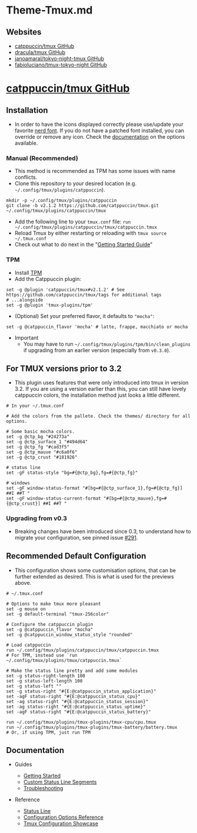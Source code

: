 # Theme-Tmux.md

## Websites

* [catppuccin/tmux GitHub](https://github.com/catppuccin/tmux)
* [dracula/tmux GitHub](https://github.com/dracula/tmux)
* [janoamaral/tokyo-night-tmux GitHub](https://github.com/janoamaral/tokyo-night-tmux)
* [fabioluciano/tmux-tokyo-night GitHub](https://github.com/fabioluciano/tmux-tokyo-night)

# [catppuccin/tmux GitHub](https://github.com/catppuccin/tmux)

## Installation

* In order to have the icons displayed correctly please use/update your favorite [nerd font](https://www.nerdfonts.com/font-downloads). If you do not have a patched font installed, you can override or remove any icon. Check the [documentation](https://github.com/catppuccin/tmux/blob/main/docs/reference/configuration.md) on the options available.

### Manual (Recommended)

* This method is recommended as TPM has some issues with name conflicts.
* Clone this repository to your desired location (e.g. `~/.config/tmux/plugins/catppuccin`).
```shell
mkdir -p ~/.config/tmux/plugins/catppuccin
git clone -b v2.1.2 https://github.com/catppuccin/tmux.git ~/.config/tmux/plugins/catppuccin/tmux
```
* Add the following line to your `tmux.conf` file: `run ~/.config/tmux/plugins/catppuccin/tmux/catppuccin.tmux`
* Reload Tmux by either restarting or reloading with `tmux source ~/.tmux.conf`
* Check out what to do next in the "[Getting Started Guide](https://github.com/catppuccin/tmux/blob/main/docs/tutorials/01-getting-started.md)"

### TPM

* Install [TPM](https://github.com/tmux-plugins/tpm)
* Add the Catppuccin plugin:
```shell
set -g @plugin 'catppuccin/tmux#v2.1.2' # See https://github.com/catppuccin/tmux/tags for additional tags
# ...alongside
set -g @plugin 'tmux-plugins/tpm'
```
* (Optional) Set your preferred flavor, it defaults to `"mocha"`:
```shell
set -g @catppuccin_flavor 'mocha' # latte, frappe, macchiato or mocha
```
* Important
  * You may have to run `~/.config/tmux/plugins/tpm/bin/clean_plugins` if upgrading from an earlier version (especially from `v0.3.0`).

## For TMUX versions prior to 3.2

* This plugin uses features that were only introduced into tmux in version 3.2. If you are using a version earlier than this, you can still have lovely catppuccin colors, the installation method just looks a little different.
```shell
# In your ~/.tmux.conf

# Add the colors from the pallete. Check the themes/ directory for all options.

# Some basic mocha colors.
set -g @ctp_bg "#24273a"
set -g @ctp_surface_1 "#494d64"
set -g @ctp_fg "#cad3f5"
set -g @ctp_mauve "#c6a0f6"
set -g @ctp_crust "#181926"

# status line
set -gF status-style "bg=#{@ctp_bg},fg=#{@ctp_fg}"

# windows
set -gF window-status-format "#[bg=#{@ctp_surface_1},fg=#{@ctp_fg}] ##I ##T "
set -gF window-status-current-format "#[bg=#{@ctp_mauve},fg=#{@ctp_crust}] ##I ##T "
```

### Upgrading from v0.3

* Breaking changes have been introduced since 0.3, to understand how to migrate your configuration, see pinned issue [#291](https://github.com/catppuccin/tmux/issues/291).

## Recommended Default Configuration

* This configuration shows some customisation options, that can be further extended as desired. This is what is used for the previews above.
```shell
# ~/.tmux.conf

# Options to make tmux more pleasant
set -g mouse on
set -g default-terminal "tmux-256color"

# Configure the catppuccin plugin
set -g @catppuccin_flavor "mocha"
set -g @catppuccin_window_status_style "rounded"

# Load catppuccin
run ~/.config/tmux/plugins/catppuccin/tmux/catppuccin.tmux
# For TPM, instead use `run ~/.config/tmux/plugins/tmux/catppuccin.tmux`

# Make the status line pretty and add some modules
set -g status-right-length 100
set -g status-left-length 100
set -g status-left ""
set -g status-right "#{E:@catppuccin_status_application}"
set -agF status-right "#{E:@catppuccin_status_cpu}"
set -ag status-right "#{E:@catppuccin_status_session}"
set -ag status-right "#{E:@catppuccin_status_uptime}"
set -agF status-right "#{E:@catppuccin_status_battery}"

run ~/.config/tmux/plugins/tmux-plugins/tmux-cpu/cpu.tmux
run ~/.config/tmux/plugins/tmux-plugins/tmux-battery/battery.tmux
# Or, if using TPM, just run TPM
```

## Documentation

* Guides
  * [Getting Started](https://github.com/catppuccin/tmux/blob/main/docs/tutorials/01-getting-started.md)
  * [Custom Status Line Segments](https://github.com/catppuccin/tmux/blob/main/docs/tutorials/02-custom-status.md)
  * [Troubleshooting](https://github.com/catppuccin/tmux/blob/main/docs/guides/troubleshooting.md)

* Reference
  * [Status Line](https://github.com/catppuccin/tmux/blob/main/docs/reference/status-line.md)
  * [Configuration Options Reference](https://github.com/catppuccin/tmux/blob/main/docs/reference/configuration.md)
  * [Tmux Configuration Showcase](https://github.com/catppuccin/tmux/discussions/317)
  